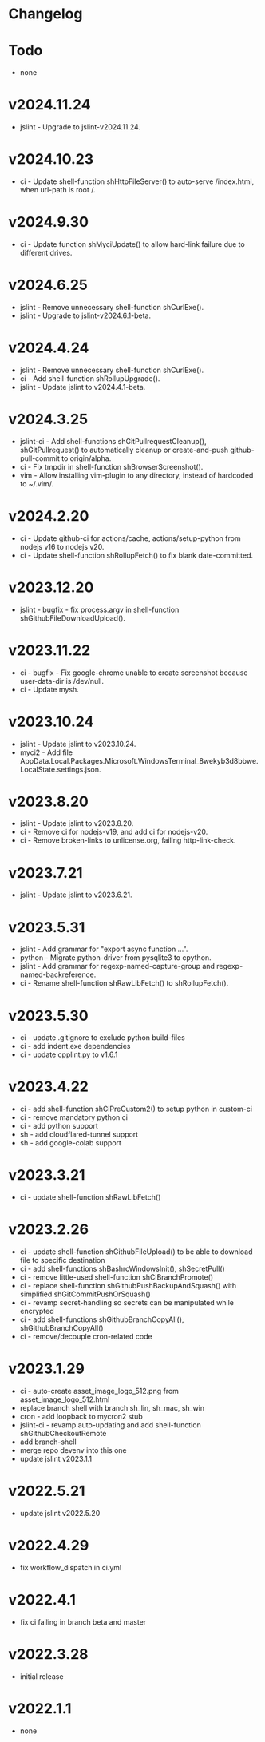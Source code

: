# Changelog

# Todo
- none

# v2024.11.24
- jslint - Upgrade to jslint-v2024.11.24.

# v2024.10.23
- ci - Update shell-function shHttpFileServer() to auto-serve /index.html, when url-path is root /.

# v2024.9.30
- ci - Update function shMyciUpdate() to allow hard-link failure due to different drives.

# v2024.6.25
- jslint - Remove unnecessary shell-function shCurlExe().
- jslint - Upgrade to jslint-v2024.6.1-beta.

# v2024.4.24
- jslint - Remove unnecessary shell-function shCurlExe().
- ci - Add shell-function shRollupUpgrade().
- jslint - Update jslint to v2024.4.1-beta.

# v2024.3.25
- jslint-ci - Add shell-functions shGitPullrequestCleanup(), shGitPullrequest() to automatically cleanup or create-and-push github-pull-commit to origin/alpha.
- ci - Fix tmpdir in shell-function shBrowserScreenshot().
- vim - Allow installing vim-plugin to any directory, instead of hardcoded to ~/.vim/.

# v2024.2.20
- ci - Update github-ci for actions/cache, actions/setup-python from nodejs v16 to nodejs v20.
- ci - Update shell-function shRollupFetch() to fix blank date-committed.

# v2023.12.20
- jslint - bugfix - fix process.argv in shell-function shGithubFileDownloadUpload().

# v2023.11.22
- ci - bugfix - Fix google-chrome unable to create screenshot because user-data-dir is /dev/null.
- ci - Update mysh.

# v2023.10.24
- jslint - Update jslint to v2023.10.24.
- myci2 - Add file AppData.Local.Packages.Microsoft.WindowsTerminal_8wekyb3d8bbwe.LocalState.settings.json.

# v2023.8.20
- jslint - Update jslint to v2023.8.20.
- ci - Remove ci for nodejs-v19, and add ci for nodejs-v20.
- ci - Remove broken-links to unlicense.org, failing http-link-check.

# v2023.7.21
- jslint - Update jslint to v2023.6.21.

# v2023.5.31
- jslint - Add grammar for "export async function ...".
- python - Migrate python-driver from pysqlite3 to cpython.
- jslint - Add grammar for regexp-named-capture-group and regexp-named-backreference.
- ci - Rename shell-function shRawLibFetch() to shRollupFetch().

# v2023.5.30
- ci - update .gitignore to exclude python build-files
- ci - add indent.exe dependencies
- ci - update cpplint.py to v1.6.1

# v2023.4.22
- ci - add shell-function shCiPreCustom2() to setup python in custom-ci
- ci - remove mandatory python ci
- ci - add python support
- sh - add cloudflared-tunnel support
- sh - add google-colab support

# v2023.3.21
- ci - update shell-function shRawLibFetch()

# v2023.2.26
- ci - update shell-function shGithubFileUpload() to be able to download file to specific destination
- ci - add shell-functions shBashrcWindowsInit(), shSecretPull()
- ci - remove little-used shell-function shCiBranchPromote()
- ci - replace shell-function shGithubPushBackupAndSquash() with simplified shGitCommitPushOrSquash()
- ci - revamp secret-handling so secrets can be manipulated while encrypted
- ci - add shell-functions shGithubBranchCopyAll(), shGithubBranchCopyAll()
- ci - remove/decouple cron-related code

# v2023.1.29
- ci - auto-create asset_image_logo_512.png from asset_image_logo_512.html
- replace branch shell with branch sh_lin, sh_mac, sh_win
- cron - add loopback to mycron2 stub
- jslint-ci - revamp auto-updating and add shell-function shGithubCheckoutRemote
- add branch-shell
- merge repo devenv into this one
- update jslint v2023.1.1

# v2022.5.21
- update jslint v2022.5.20

# v2022.4.29
- fix workflow_dispatch in ci.yml

# v2022.4.1
- fix ci failing in branch beta and master

# v2022.3.28
- initial release

# v2022.1.1
- none
